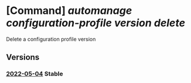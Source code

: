 # [Command] _automanage configuration-profile version delete_

Delete a configuration profile version

## Versions

### [2022-05-04](/Resources/mgmt-plane/L3N1YnNjcmlwdGlvbnMve30vcmVzb3VyY2Vncm91cHMve30vcHJvdmlkZXJzL21pY3Jvc29mdC5hdXRvbWFuYWdlL2NvbmZpZ3VyYXRpb25wcm9maWxlcy97fS92ZXJzaW9ucy97fQ==/2022-05-04.xml) **Stable**

<!-- mgmt-plane /subscriptions/{}/resourcegroups/{}/providers/microsoft.automanage/configurationprofiles/{}/versions/{} 2022-05-04 -->

